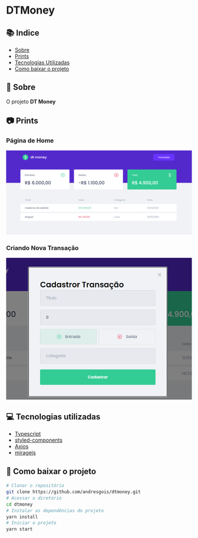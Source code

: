 # DTMoney

## 📚 Indice
- [Sobre](#-sobre)
- [Prints](#-prints)
- [Tecnologias Utilizadas](#-tecnologias-utilizadas)
- [Como baixar o projeto](#-como-baixar-o-projeto)

## 📑 Sobre

O projeto **DT Money** 

## 📷 Prints
### Página de Home

![Página Inicial](./assets/PaginaHome.png)
### Criando Nova Transação

![Página Inicial](./assets/NovaTransacao.png)

## 💻 Tecnologias utilizadas

- [Typescript](https://www.typescriptlang.org/docs/)
- [styled-components](https://styled-components.com/)
- [Axios](https://axios-http.com/ptbr/docs/intro)
- [miragejs](https://miragejs.com/tutorial/intro/)


## 💾 Como baixar o projeto

```bash
# Clonar o repositório
git clone https://github.com/andresgois/dtmoney.git
# Acessar o diretório
cd dtmoney
# Instalar as dependências do projeto
yarn install
# Iniciar o projeto
yarn start
```
